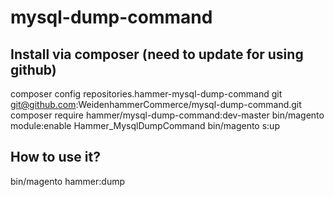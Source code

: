# mysql-dump-command
## Install via composer (need to update for using github)

composer config repositories.hammer-mysql-dump-command git git@github.com:WeidenhammerCommerce/mysql-dump-command.git
composer require hammer/mysql-dump-command:dev-master
bin/magento module:enable Hammer_MysqlDumpCommand
bin/magento s:up

## How to use it?
bin/magento hammer:dump
